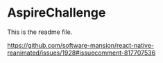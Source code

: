 # AspireChallenge

This is the readme file.

https://github.com/software-mansion/react-native-reanimated/issues/1928#issuecomment-817707536

